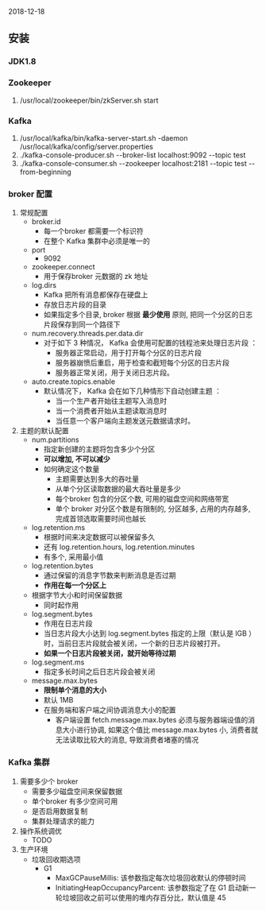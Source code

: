 2018-12-18

## 安装

### JDK1.8

### Zookeeper
1. /usr/local/zookeeper/bin/zkServer.sh start

### Kafka
1. /usr/local/kafka/bin/kafka-server-start.sh -daemon /usr/local/kafka/config/server.properties
2. ./kafka-console-producer.sh --broker-list localhost:9092 --topic test
3. ./kafka-console-consumer.sh --zookeeper localhost:2181 --topic test --from-beginning


### broker 配置
1. 常规配置
    - broker.id
        - 每一个broker 都需要一个标识符
        - 在整个 Kafka 集群中必须是唯一的
    - port
        - 9092
    - zookeeper.connect
        - 用于保存broker 元数据的 zk 地址
    - log.dirs
        - Kafka 把所有消息都保存在硬盘上
        - 存放日志片段的目录
        - 如果指定多个目录, broker 根据 **最少使用** 原则, 把同一个分区的日志片段保存到同一个路径下
    - num.recovery.threads.per.data.dir
        - 对于如下 3 种情况， Kafka 会使用可配置的钱程池来处理日志片段 ：
            - 服务器正常启动，用于打开每个分区的日志片段
            - 服务器崩愤后重启，用于检查和截短每个分区的日志片段
            - 服务器正常关闭，用于关闭日志片段。
    - auto.create.topics.enable
        - 默认情况下， Kafka 会在如下几种情形下自动创建主题 ：
            - 当一个生产者开始往主题写入消息时
            - 当一个消费者开始从主题读取消息时
            - 当任意一个客户端向主题发送元数据请求时。
2. 主题的默认配置
    - num.partitions
        - 指定新创建的主题将包含多少个分区
        - **可以增加, 不可以减少**
        - 如何确定这个数量
            - 主题需要达到多大的吞吐量
            - 从单个分区读取数据的最大吞吐量是多少
            - 每个broker 包含的分区个数, 可用的磁盘空间和网络带宽
            - 单个 broker 对分区个数是有限制的, 分区越多, 占用的内存越多, 完成首领选取需要时间也越长
    - log.retention.ms
        - 根据时间来决定数据可以被保留多久
        - 还有 log.retention.hours, log.retention.minutes
        - 有多个, 采用最小值
    - log.retention.bytes
        - 通过保留的消息字节数来判断消息是否过期
        - **作用在每一个分区上**
    - 根据字节大小和时间保留数据
        - 同时起作用
    - log.segment.bytes
        - 作用在日志片段
        - 当日志片段大小达到 log.segment.bytes 指定的上限（默认是 lGB ）时，当前日志片段就会被关闭，一个新的日志片段被打开。
        - **如果一个日志片段被关闭，就开始等待过期**
    - log.segment.ms
        - 指定多长时间之后日志片段会被关闭
    - message.max.bytes
        - **限制单个消息的大小**
        - 默认 1MB
        - 在服务端和客户端之间协调消息大小的配置
            - 客户端设置  fetch.message.max.bytes 必须与服务器端设值的消息大小进行协调, 如果这个值比 message.max.bytes 小,
            消费者就无法读取比较大的消息, 导致消费者堵塞的情况
    
### Kafka 集群
1. 需要多少个 broker
    - 需要多少磁盘空间来保留数据
    - 单个broker 有多少空间可用
    - 是否启用数据复制
    - 集群处理请求的能力
2. 操作系统调优
    - TODO
3. 生产环境
    - 垃圾回收期选项
        - G1
            - MaxGCPauseMillis: 该参数指定每次垃圾回收默认的停顿时间
            - InitiatingHeapOccupancyParcent: 该参数指定了在 G1 启动新一轮垃坡回收之前可以使用的堆内存百分比，默认值是 45 
        